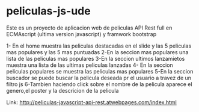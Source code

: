 # peliculas-js-ude

Este es un proyecto de aplicacion web de peliculas API Rest full en ECMAscript (ultima version javascript) y framwork bootstrap

1- En el home muestra las peliculas destacadas en el slide y las 5 peliculas mas populares y las 5 mas puntuadas
2-En la seccion mas populares una lista de las peliculas mas populares
3-En la seccion ultimos lanzamietos muestra una lista de las ultimas peliculas lanzadas
4- En la seccion peliculas populares se muestra las peliculas mas populares
5-En la seccion buscador se puede buscar la pelicula deseada pr el usuario a travez de un filtro js
6-Tambien haciendo click sobre el nombre de la pelicula aparece el genero,el poster y la descricion de la pelicula

Link:
http://peliculas-javascript-api-rest.atwebpages.com/index.html
